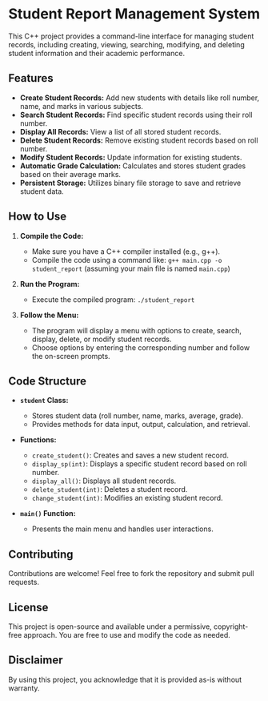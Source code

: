 # Student Report Management System

This C++ project provides a command-line interface for managing student records, including creating, viewing, searching, modifying, and deleting student information and their academic performance.

## Features

- **Create Student Records:** Add new students with details like roll number, name, and marks in various subjects.
- **Search Student Records:** Find specific student records using their roll number.
- **Display All Records:** View a list of all stored student records.
- **Delete Student Records:** Remove existing student records based on roll number.
- **Modify Student Records:** Update information for existing students.
- **Automatic Grade Calculation:** Calculates and stores student grades based on their average marks.
- **Persistent Storage:** Utilizes binary file storage to save and retrieve student data.

## How to Use

1. **Compile the Code:** 
   - Make sure you have a C++ compiler installed (e.g., g++).
   - Compile the code using a command like: `g++ main.cpp -o student_report` (assuming your main file is named `main.cpp`)

2. **Run the Program:**
   - Execute the compiled program: `./student_report`

3. **Follow the Menu:**
   - The program will display a menu with options to create, search, display, delete, or modify student records.
   - Choose options by entering the corresponding number and follow the on-screen prompts.

## Code Structure

- **`student` Class:**
    - Stores student data (roll number, name, marks, average, grade).
    - Provides methods for data input, output, calculation, and retrieval.

- **Functions:**
    - `create_student()`: Creates and saves a new student record.
    - `display_sp(int)`: Displays a specific student record based on roll number.
    - `display_all()`: Displays all student records.
    - `delete_student(int)`: Deletes a student record.
    - `change_student(int)`: Modifies an existing student record.

- **`main()` Function:**
    - Presents the main menu and handles user interactions.

## Contributing

Contributions are welcome! Feel free to fork the repository and submit pull requests.

## License

This project is open-source and available under a permissive, copyright-free approach. You are free to use and modify the code as needed.

## Disclaimer

By using this project, you acknowledge that it is provided as-is without warranty.
